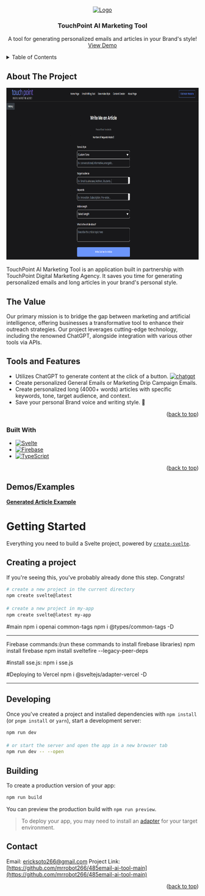 <!-- Improved compatibility of back to top link: See: https://github.com/othneildrew/Best-README-Template/pull/73 -->
<a name="readme-top"></a>
<!--
*** Thanks for checking out the Best-README-Template. If you have a suggestion
*** that would make this better, please fork the repo and create a pull request
*** or simply open an issue with the tag "enhancement".
*** Don't forget to give the project a star!
*** Thanks again! Now go create something AMAZING! :D
-->



<!-- PROJECT SHIELDS -->
<!--
*** I'm using markdown "reference style" links for readability.
*** Reference links are enclosed in brackets [ ] instead of parentheses ( ).
*** See the bottom of this document for the declaration of the reference variables
*** for contributors-url, forks-url, etc. This is an optional, concise syntax you may use.
*** https://www.markdownguide.org/basic-syntax/#reference-style-links
-->

<!-- PROJECT LOGO -->
<br />
<div align="center">
  <a href="https://github.com/mrrobot266/485email-ai-tool-main">
    <img src="static/automation.png" alt="Logo" width="200" height="200">
  </a>

<h3 align="center">TouchPoint AI Marketing Tool</h3>

  <p align="center">
    A tool for generating personalized emails and articles in your Brand's style!
    <br />
    <a href="https://485-email-contentcreator-main.vercel.app/">View Demo</a>
    
  </p>
</div>

<!-- TABLE OF CONTENTS -->
<details>
  <summary>Table of Contents</summary>
  <ol>
    <li>
      <a href="#about-the-project">About The Project</a>
      <ul>
        <li><a href="#the-value">The Value</a></li>
        <li><a href="#tools-and-features">Tools and Features</a></li>
        <li><a href="#built-with">Built With</a></li>
      </ul>
    </li>
    <li>
      <a href="#demos/examples">Demos/Examples</a>
    </li>
    <li>
      <a href="#getting-started">Getting Started</a>
      <ul>
        <li><a href="#creating-a-project">Creating a Project</a></li>
        <li><a href="#developing">Developing</a></li>
        <li><a href="#building">Building</a></li>
      </ul>
    </li>
    <li><a href="#contact">Contact</a></li>
  </ol>
</details>




<!-- ABOUT THE PROJECT -->
## About The Project

<img src="Demos/writeanartcileDemo.PNG" alt="Logo" width="936" height="450">

TouchPoint AI Marketing Tool is an application built in partnership with TouchPoint Digital Marketing Agency. It saves you time for generating personalized emails and long articles in your brand's personal style. 

## The Value

Our primary mission is to bridge the gap between marketing and artificial intelligence, offering businesses a transformative tool to enhance their outreach strategies. Our project leverages cutting-edge technology, including the renowned ChatGPT, alongside integration with various other tools via APIs. 

## Tools and Features

* Utilizes ChatGPT to generate content at the click of a button. [![chatgpt][chatgpt.com]][chatgpt-url]
* Create personalized General Emails or Marketing Drip Campaign Emails. 
* Create personalized long (4000+ words) articles with specific keywords, tone, target audience, and context. 
* Save your personal Brand voice and writing style. 🧔

<p align="right">(<a href="#readme-top">back to top</a>)</p>



### Built With

* [![Svelte][Svelte.dev]][Svelte-url]
* [![Firebase][Firebase.com]][Firebase-url]
* [![TypeScript][TypeScript.org]][TypeScript-url]

<p align="right">(<a href="#readme-top">back to top</a>)</p>



## Demos/Examples

<a href="https://github.com/mrrobot266/485email-ai-tool-main/blob/main/Demos/The%20Ultimate%20Guide%20to%20Raising%20a%20Happy%20and%20Healthy%20Baby.pdf"><strong>Generated Article Example</strong></a>



<!-- MARKDOWN LINKS & IMAGES -->
<!-- https://www.markdownguide.org/basic-syntax/#reference-style-links -->
[contributors-shield]: https://img.shields.io/github/contributors/github_username/repo_name.svg?style=for-the-badge
[contributors-url]: https://github.com/mrrobot266/485email-ai-tool-main/graphs/contributors
[forks-shield]: https://img.shields.io/github/forks/github_username/repo_name.svg?style=for-the-badge
[forks-url]: https://github.com/github_username/repo_name/network/members
[stars-shield]: https://img.shields.io/github/stars/github_username/repo_name.svg?style=for-the-badge
[stars-url]: https://github.com/github_username/repo_name/stargazers
[issues-shield]: https://img.shields.io/github/issues/github_username/repo_name.svg?style=for-the-badge
[issues-url]: https://github.com/github_username/repo_name/issues
[license-shield]: https://img.shields.io/github/license/github_username/repo_name.svg?style=for-the-badge
[license-url]: https://github.com/github_username/repo_name/blob/master/LICENSE.txt
[linkedin-shield]: https://img.shields.io/badge/-LinkedIn-black.svg?style=for-the-badge&logo=linkedin&colorB=555
[linkedin-url]: https://linkedin.com/in/linkedin_username
[product-screenshot]: images/screenshot.png

[Svelte.dev]: https://img.shields.io/badge/Svelte-4A4A55?style=for-the-badge&logo=svelte&logoColor=FF3E00
[Svelte-url]: https://svelte.dev/
[Firebase.com]: https://img.shields.io/badge/Firebase-%23FFCA28?style=for-the-badge&logo=Firebase&labelColor=black
[Firebase-url]: https://firebase.google.com/
[TypeScript.org]: https://img.shields.io/badge/TypeScript-%233178C6?style=for-the-badge&logo=TypeScript&labelColor=black
[TypeScript-url]: https://www.typescriptlang.org/
[chatgpt.com]: https://img.shields.io/badge/ChatGPT-%23412991?style=for-the-badge&logo=openai&labelColor=black
[chatgpt-url]: https://chat.openai.com/




# Getting Started

Everything you need to build a Svelte project, powered by [`create-svelte`](https://github.com/sveltejs/kit/tree/master/packages/create-svelte).

## Creating a project

If you're seeing this, you've probably already done this step. Congrats!

```bash
# create a new project in the current directory
npm create svelte@latest

# create a new project in my-app
npm create svelte@latest my-app
```
#main
npm i openai common-tags
npm i @types/common-tags -D

******************************************************************************
Firebase commands:(run these commands to install firebase libraries)
npm install firebase
npm install sveltefire --legacy-peer-deps

#install sse.js: 
npm i sse.js

#Deploying to Vercel
npm i @sveltejs/adapter-vercel -D

********************************************************************************
## Developing

Once you've created a project and installed dependencies with `npm install` (or `pnpm install` or `yarn`), start a development server:

```bash
npm run dev

# or start the server and open the app in a new browser tab
npm run dev -- --open
```

## Building

To create a production version of your app:

```bash
npm run build
```

You can preview the production build with `npm run preview`.

> To deploy your app, you may need to install an [adapter](https://kit.svelte.dev/docs/adapters) for your target environment.

<!-- CONTACT -->
## Contact

Email: ericksoto266@gmail.com
Project Link: [https://github.com/mrrobot266/485email-ai-tool-main](https://github.com/mrrobot266/485email-ai-tool-main)

<p align="right">(<a href="#readme-top">back to top</a>)</p>
